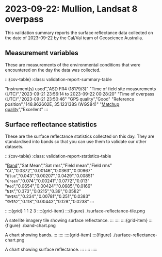 # 2023-09-22: Mullion, Landsat 8 overpass

This validation summary reports the surface reflectance data collected on the date of 2023-09-22 by the Cal/Val team of Geoscience Australia.

## Measurement variables

These are measurements of the environmental conditions that were encountered on the day the data was collected.

:::{csv-table}
:class: validation-report-summary-table

"Instrument(s) used","ASD FR4 (18179/3)"
"Time of field site measurements (UTC)","2023-09-21 23:56:14 to 2023-09-22 00:28:20"
"Time of overpass (UTC)","2023-09-21 23:50:46"
"GPS quality","Good"
"Reference position","148.862602E, 35.123138S (WGS84)"
"<a href='/guides/about/glossary/#pq' target='_blank'>Matchup quality</a>","Excellent"
:::

## Surface reflectance statistics 

These are the surface reflectance statistics collected on this day. They are standardised into bands so that you can use them to validate our other datasets.

:::{csv-table}
:class: validation-report-statistics-table

"<a href='/guides/about/glossary/#band' taget='_blank'>Band</a>","Sat Mean","Sat rms","Field mean","Field rms"
"<code>CA</code>","0.0372","0.00146","0.0363","0.00667"
"<code>Blue</code>","0.043","0.00207","0.0429","0.00851"
"<code>Green</code>","0.074","0.00241","0.0772","0.013"
"<code>Red</code>","0.0654","0.00424","0.0685","0.0166"
"<code>NIR</code>","0.373","0.0215","0.39","0.0582"
"<code>SWIR1</code>","0.234","0.00781","0.251","0.0383"
"<code>SWIR2</code>","0.118","0.00442","0.128","0.0238"
:::

:::::{grid} 1 1 2 3
::::{grid-item}
:::{figure} ./surface-reflectance-tile.png

A satellite imagery tile showing surface reflectance.
:::
::::
::::{grid-item}
:::{figure} ./band-chart.png

A chart showing bands.
:::
::::
::::{grid-item}
:::{figure} ./surface-reflectance-chart.png

A chart showing surface reflectance.
:::
::::
:::::

